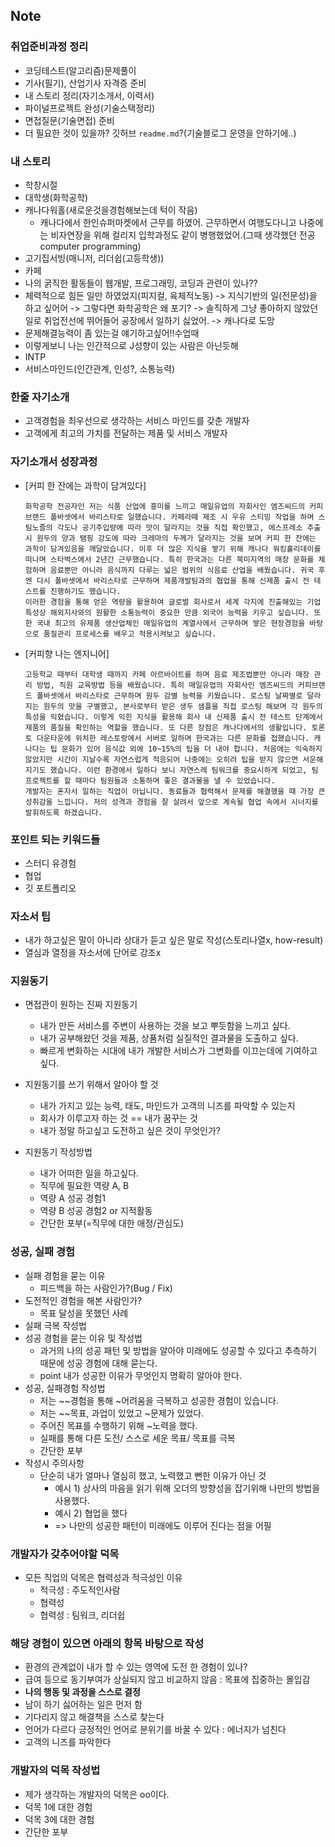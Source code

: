 ## Note

### 취업준비과정 정리

- 코딩테스트(알고리즘)문제풀이
- 기사(필기), 산업기사 자격증 준비
- 내 스토리 정리(자기소개서, 이력서)
- 파이널프로젝트 완성(기술스택정리)
- 면접질문(기술면접) 준비
- 더 필요한 것이 있을까? 깃허브 `readme.md`?(기술블로그 운영을 안하기에..)

### 내 스토리

- 학창시절
- 대학생(화학공학)
- 캐나다워홀(새로운것을경험해보는데 턱이 작음)
  - 캐나다에서 한인슈퍼마켓에서 근무를 하였어. 근무하면서 여행도다니고 나중에는 비자연장을 위해 컬리지 입학과정도 같이 병행했었어.(그때 생각했던 전공 computer programming)
- 고기집서빙(매니저, 리더쉽(고등학생))
- 카페
- 나의 굵직한 활동들이 웹개발, 프로그래밍, 코딩과 관련이 있나??
- 체력적으로 힘든 일만 하였었지(피지컬, 육체적노동) -> 지식기반의 일(전문성)을 하고 싶어어 -> 그렇다면 화학공학은 왜 포기? -> 솔직하게 그냥 좋아하지 않았던 일로 취업전선에 뛰어들어 공장에서 일하기 싫었어. -> 캐나다로 도망
- 문제해결능력이 좀 있는걸 얘기하고싶어!!수업때
- 이렇게보니 나는 인간적으로 J성향이 있는 사람은 아닌듯해
- INTP
- 서비스마인드(인간관계, 인성?, 소통능력)

### 한줄 자기소개

- 고객경험을 최우선으로 생각하는 서비스 마인드를 갖춘 개발자
- 고객에게 최고의 가치를 전달하는 제품 및 서비스 개발자

### 자기소개서 성장과정

- [커피 한 잔에는 과학이 담겨있다]

  ```
  화학공학 전공자인 저는 식품 산업에 흥미를 느끼고 매일유업의 자회사인 엠즈씨드의 커피브랜드 폴바셋에서 바리스타로 일했습니다. 카페라떼 제조 시 우유 스티밍 작업을 하며 스팀노즐의 각도나 공기주입량에 따라 맛이 달라지는 것을 직접 확인했고, 에스프레소 추출 시 원두의 양과 탬핑 강도에 따라 크레마의 두께가 달라지는 것을 보며 커피 한 잔에는 과학이 담겨있음을 깨달았습니다. 이후 더 많은 지식을 쌓기 위해 캐나다 워킹홀리데이를 떠나며 스타벅스에서 2년간 근무했습니다. 특히 한국과는 다른 북미지역의 매장 문화를 체험하며 음료뿐만 아니라 음식까지 다루는 넓은 범위의 식음료 산업을 배웠습니다. 귀국 후엔 다시 폴바셋에서 바리스타로 근무하며 제품개발팀과의 협업을 통해 신제품 출시 전 테스트를 진행하기도 했습니다.
  이러한 경험을 통해 얻은 역량을 활용하여 글로벌 회사로서 세계 각지에 진출해있는 기업 특성상 해외지사와의 원활한 소통능력이 중요한 만큼 외국어 능력을 키우고 싶습니다. 또한 국내 최고의 유제품 생산업체인 매일유업의 계열사에서 근무하며 쌓은 현장경험을 바탕으로 품질관리 프로세스를 배우고 적용시켜보고 싶습니다.
  ```

- [커피향 나는 엔지니어]

  ```
  고등학교 때부터 대학생 때까지 카페 아르바이트를 하며 음료 제조법뿐만 아니라 매장 관리 방법, 직원 교육방법 등을 배웠습니다. 특히 매일유업의 자회사인 엠즈씨드의 커피브랜드 폴바셋에서 바리스타로 근무하며 원두 감별 능력을 키웠습니다. 로스팅 날짜별로 달라지는 원두의 맛을 구별했고, 본사로부터 받은 생두 샘플을 직접 로스팅 해보며 각 원두의 특성을 익혔습니다. 이렇게 익힌 지식을 활용해 회사 내 신제품 출시 전 테스트 단계에서 제품의 품질을 확인하는 역할을 했습니다. 또 다른 장점은 캐나다에서의 생활입니다. 토론토 다운타운에 위치한 레스토랑에서 서버로 일하며 한국과는 다른 문화를 접했습니다. 캐나다는 팁 문화가 있어 음식값 외에 10~15%의 팁을 더 내야 합니다. 처음에는 익숙하지 않았지만 시간이 지날수록 자연스럽게 적응되어 나중에는 오히려 팁을 받지 않으면 서운해지기도 했습니다. 이런 환경에서 일하다 보니 자연스레 팀워크를 중요시하게 되었고, 팀 프로젝트를 할 때마다 팀원들과 소통하며 좋은 결과물을 낼 수 있었습니다.
  개발자는 혼자서 일하는 직업이 아닙니다. 동료들과 협력해서 문제를 해결했을 때 가장 큰 성취감을 느낍니다. 저의 성격과 경험을 잘 살려서 앞으로 계속될 협업 속에서 시너지를 발휘하도록 하겠습니다.
  ```

### 포인트 되는 키워드들

- 스터디 유경험
- 협업
- 깃 포트폴리오

### 자소서 팁

- 내가 하고싶은 말이 아니라 상대가 듣고 싶은 말로 작성(스토리나열x, how-result)
- 열심과 열정을 자소서에 단어로 강조x

### 지원동기

- 면접관이 원하는 진짜 지원동기

  - 내가 만든 서비스를 주변이 사용하는 것을 보고 뿌듯함을 느끼고 싶다.
  - 내가 공부해왔던 것을 제품, 상품처럼 실질적인 결과물을 도출하고 싶다.
  - 빠르게 변화하는 시대에 내가 개발한 서비스가 그변화를 이끄는데에 기여하고 싶다.

- 지원동기를 쓰기 위해서 알아야 할 것

  - 내가 가지고 있는 능력, 태도, 마인드가 고객의 니즈를 파악할 수 있는지
  - 회사가 이루고자 하는 것 == 내가 꿈꾸는 것
  - 내가 정말 하고싶고 도전하고 싶은 것이 무엇인가?

- 지원동기 작성방법
  - 내가 어떠한 일을 하고싶다.
  - 직무에 필요한 역량 A, B
  - 역량 A 성공 경험1
  - 역량 B 성공 경험2 or 지적활동
  - 간단한 포부(=직무에 대한 애정/관심도)

### 성공, 실패 경험

- 실패 경험을 묻는 이유
  - 피드백을 하는 사람인가?(Bug / Fix)
- 도전적인 경험을 해본 사람인가?
  - 목표 달성을 못했던 사례
- 실패 극복 작성법
- 성공 경험을 묻는 이유 및 작성법
  - 과거의 나의 성공 패턴 및 방법을 알아야 미래에도 성공할 수 있다고 추측하기 때문에 성공 경험에 대해 묻는다.
  - point 내가 성공한 이유가 무엇인지 명확히 알아야 한다.
- 성공, 실패경험 작성법
  - 저는 ~~경험을 통해 ~어려움을 극복하고 성공한 경험이 있습니다.
  - 저는 ~~목표, 과업이 있었고 ~문제가 있었다.
  - 주어진 목표를 수행하기 위해 ~노력을 했다.
  - 실패를 통해 다른 도전/ 스스로 세운 목표/ 목표를 극복
  - 간단한 포부
- 작성시 주의사항
  - 단순히 내가 얼마나 열심히 했고, 노력했고 뻔한 이유가 아닌 것
    - 예시 1) 상사의 마음을 읽기 위해 오더의 방향성을 잡기위해 나만의 방법을 사용했다.
    - 예시 2) 협업을 했다
    - => 나만의 성공한 패턴이 미래에도 이루어 진다는 점을 어필

### 개발자가 갖추어야할 덕목

- 모든 직업의 덕목은 협력성과 적극성인 이유
  - 적극성 : 주도적인사람
  - 협력성
  - 협력성 : 팀워크, 리더쉽

### 해당 경험이 있으면 아래의 항목 바탕으로 작성

- 환경의 관계없이 내가 할 수 있는 영역에 도전 한 경험이 있나?
- 급여 등으로 동기부여가 상실되지 않고 비교하지 않음 : 목표에 집중하는 몰입감
- **나의 행동 및 과정을 스스로 결정**
- 남이 하기 싫어하는 일은 먼저 함
- 기다리지 않고 해결책을 스스로 찾는다
- 언어가 다르다 긍정적인 언어로 분위기를 바꿀 수 있다 : 에너지가 넘친다
- 고객의 니즈를 파악한다

### 개발자의 덕목 작성법

- 제가 생각하는 개발자의 덕목은 oo이다.
- 덕목 1에 대한 경험
- 덕목 3에 대한 경험
- 간단한 포부

